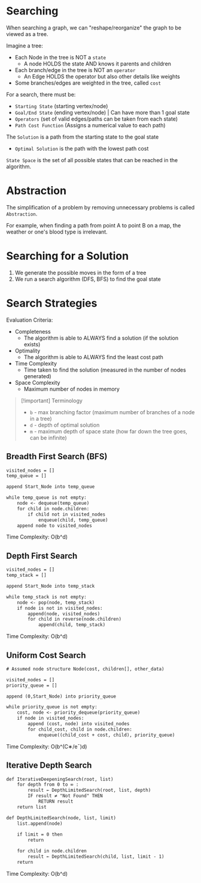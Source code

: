 # Searching

When searching a graph, we can "reshape/reorganize" the graph to be viewed
as a tree.

Imagine a tree:
- Each Node in the tree is NOT a `state`
    - A node HOLDS the state AND knows it parents and children
- Each branch/edge in the tree is NOT an `operator`
    - An Edge HOLDS the operator but also other details like weights
- Some branches/edges are weighted in the tree, called `cost`

For a search, there must be:
- `Starting State` (starting vertex/node)
- `Goal/End State` (ending vertex/node) | Can have more than 1 goal state
- `Operators` (set of valid edges/paths can be taken from each state)
- `Path Cost Function` (Assigns a numerical value to each path)

The `Solution` is a path from the starting state to the goal state
- `Optimal Solution` is the path with the lowest path cost

`State Space` is the set of all possible states that can be reached 
in the algorithm.

# Abstraction
The simplification of a problem by removing unnecessary problems is called
`Abstraction`.

For example, when finding a path from point A to point B on a map, the 
weather or one's blood type is irrelevant.

# Searching for a Solution

1. We generate the possible moves in the form of a tree
2. We run a search algorithm (DFS, BFS) to find the goal state

# Search Strategies
Evaluation Criteria:
- Completeness
    - The algorithm is able to ALWAYS find a solution (if the solution exists)
- Optimality
    - The algorithm is able to ALWAYS find the least cost path
- Time Complexity
    - Time taken to find the solution (measured in the number of nodes generated)
- Space Complexity
    - Maximum number of nodes in memory

> [!important] Terminology
> - `b` - max branching factor (maximum number of branches of a node in a tree)
> - `d` - depth of optimal solution 
> - `m` - maximum depth of space state (how far down the tree goes, can be infinite)

## Breadth First Search (BFS)
```txt
visited_nodes = []
temp_queue = []

append Start_Node into temp_queue

while temp_queue is not empty:
    node <- dequeue(temp_queue)
    for child in node.children:
        if child not in visited_nodes
            enqueue(child, temp_queue)
    append node to visited_nodes
```
Time Complexity: O(b^d)

## Depth First Search
```txt
visited_nodes = []
temp_stack = []

append Start_Node into temp_stack

while temp_stack is not empty:
    node <- pop(node, temp_stack)
    if node is not in visited_nodes:
        append(node, visited_nodes)
        for child in reverse(node.children)
            append(child, temp_stack)    
```
Time Complexity: O(b^d)

## Uniform Cost Search
```txt
# Assumed node structure Node(cost, children[], other_data)

visited_nodes = []
priority_queue = []

append (0,Start_Node) into priority_queue

while priority_queue is not empty:
    cost, node <- priority_dequeue(priority_queue)
    if node in visited_nodes:
        append (cost, node) into visited_nodes
        for child_cost, child in node.children:
            enqueue((child_cost + cost, child), priority_queue)
```
Time Complexity: O(b^(C∗/eˉ)d)

## Iterative Depth Search
```txt
def IterativeDeepeningSearch(root, list)
    for depth from 0 to ∞ :
        result ← DepthLimitedSearch(root, list, depth)
        IF result ≠ "Not Found" THEN
            RETURN result
    return list 

def DepthLimitedSearch(node, list, limit)
    list.append(node)
    
    if limit = 0 then
        return   

    for child in node.children
        result ← DepthLimitedSearch(child, list, limit - 1)
    return
```
Time Complexity: O(b^d)


